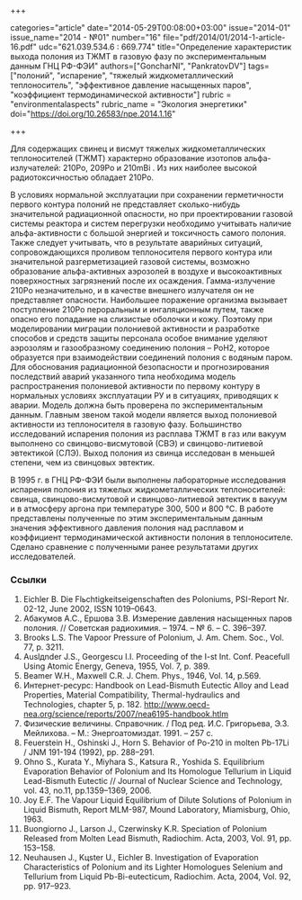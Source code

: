 +++

categories="article"
date="2014-05-29T00:08:00+03:00"
issue="2014-01"
issue_name="2014 - №01"
number="16"
file="pdf/2014/01/2014-1-article-16.pdf"
udc="621.039.534.6 : 669.774"
title="Определение характеристик выхода полония из ТЖМТ в газовую фазу по экспериментальным данным ГНЦ РФ-ФЭИ"
authors=["GoncharNI", "PankratovDV"]
tags=["полоний", "испарение", "тяжелый жидкометаллический теплоноситель", "эффективное давление насыщенных паров", "коэффициент термодинамической активности"]
rubric = "environmentalaspects"
rubric_name = "Экология энергетики"
doi="https://doi.org/10.26583/npe.2014.1.16"

+++

Для содержащих свинец и висмут тяжелых жидкометаллических теплоносителей (ТЖМТ) характерно образование изотопов альфа-излучателей: 210Ро, 209Ро и 210mBi . Из них наиболее высокой радиотоксичностью обладает 210Ро.

В условиях нормальной эксплуатации при сохранении герметичности первого контура полоний не представляет сколько-нибудь значительной радиационной опасности, но при проектировании газовой системы реактора и систем перегрузки необходимо учитывать наличие альфа-активности с большой энергией и токсичность самого полония. Также следует учитывать, что в результате аварийных ситуаций, сопровождающихся проливом теплоносителя первого контура или значительной разгерметизацией газовой системы, возможно образование альфа-активных аэрозолей в воздухе и высокоактивных поверхностных загрязнений после их осаждения. Гамма-излучение 210Ро незначительно, и в качестве внешнего излучателя он не представляет опасности. Наибольшее поражение организма вызывает поступление 210Ро пероральным и ингаляционным путем, также опасно его попадание на слизистые оболочки и кожу. Поэтому при моделировании миграции полониевой активности и разработке способов и средств защиты персонала особое внимание уделяют аэрозолям и газообразному соединению полония – РоН2, которое образуется при взаимодействии соединений полония с водяным паром. Для обоснования радиационной безопасности и прогнозирования последствий аварий указанного типа необходима модель распространения полониевой активности по первому контуру в нормальных условиях эксплуатации РУ и в ситуациях, приводящих к аварии. Модель должна быть проверена по экспериментальным данным. Главным звеном такой модели является выход полониевой активности из теплоносителя в газовую фазу. Большинство исследований испарения полония из расплава ТЖМТ в газ или вакуум выполнено со свинцово-висмутовой (СВЭ) и свинцово-литиевой эвтектикой (СЛЭ). Выход полония из свинца исследован в меньшей степени, чем из свинцовых эвтектик.

В 1995 г. в ГНЦ РФ-ФЭИ были выполнены лабораторные исследования испарения полония из тяжелых жидкометаллических теплоносителей: свинца, свинцово-висмутовой и свинцово-литиевой эвтектик в вакуум и в атмосферу аргона при температуре 300, 500 и 800 °С. В работе представлены полученные по этим экспериментальным данным значения эффективного давления полония над расплавом и коэффициент термодинамической активности полония в теплоносителе. Сделано сравнение с полученными ранее результатами других исследователей.

### Ссылки

1. Eichler B. Die Flьchtigkeitseigenschaften des Poloniums, PSI-Report Nr. 02-12, June 2002, ISSN 1019–0643.
2. Абакумов А.С., Ершова З.В. Измерение давления насыщенных паров полония. // Советская радиохимия. – 1974. – № 6. – С. 396–397.
3. Brooks L.S. The Vapoor Pressure of Polonium, J. Am. Chem. Soc., Vol. 77, p. 3211.
4. Auslдnder J.S., Georgescu I.I. Proceeding of the I-st Int. Conf. Peacefull Using Atomic Energy, Geneva, 1955, Vol. 7, p. 389.
5. Beamer W.H., Maxwell C.R. J. Chem. Phys., 1946, Vol. 14, p.569.
6. Интернет-ресурс: Handbook on Lead-Bismuth Eutectic Alloy and Lead Properties, Material Compatibility, Thermal-hydraulics and Technologies, chapter 5, p. 182. http://www.oecd-nea.org/science/reports/2007/nea6195-handbook.htlm
7. Физические величины. Справочник. / Под ред. И.С. Григорьева, Э.З. Мейлихова. – М.: Энергоатомиздат. 1991. – 257 с.
8. Feuerstein H., Oshinski J., Horn S. Behavior of Po-210 in molten Pb-17Li / JNM 191-194 (1992), pp. 288–291.
9. Ohno S., Kurata Y., Miyhara S., Katsura R., Yoshida S. Equilibrium Evaporation Behavior of Polonium and Its Homologue Tellurium in Liquid Lead-Bismuth Eutectic // Journal of Nuclear Science and Technology, vol. 43, no.11, pp.1359–1369, 2006.
10. Joy E.F. The Vapour Liquid Equilibrium of Dilute Solutions of Polonium in Liquid Bismuth, Report MLM-987, Mound Laboratory, Miamisburg, Ohio, 1963.
11. Buongiorno J., Larson J., Czerwinsky K.R. Speciation of Polonium Released from Molten Lead Bismuth, Radiochim. Acta, 2003, Vol. 91, pp. 153–158.
12. Neuhausen J., Kцster U., Eichler B. Investigation of Evaporation Characteristics of Polonium and its Lighter Homologues Selenium and Tellurium from Liquid Pb-Bi-eutecticum, Radiochim. Acta, 2004, Vol. 92, pp. 917–923.